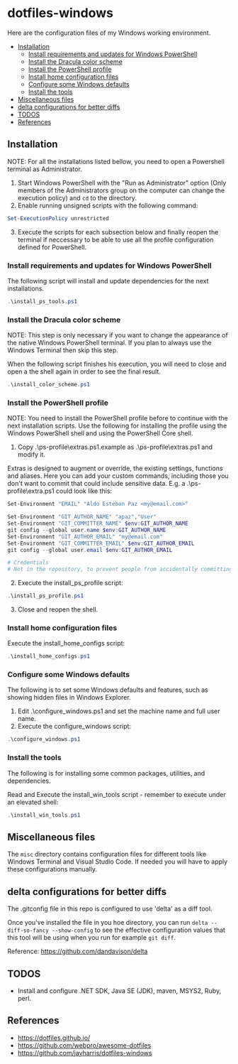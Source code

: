 # dotfiles-windows

Here are the configuration files of my Windows working environment.

* [Installation](#installation)
    * [Install requirements and updates for Windows PowerShell](#install-requirements-and-updates-for-windows-powershell)
    * [Install the Dracula color scheme](#install-the-dracula-color-scheme)
    * [Install the PowerShell profile](#install-the-powershell-profile)
    * [Install home configuration files](#install-home-configuration-files)
    * [Configure some Windows defaults](#configure-some-windows-defaults)
    * [Install the tools](#install-the-tools)
* [Miscellaneous files](#miscellaneous-files)
* [delta configurations for better diffs](#delta-configurations-for-better-diffs)
* [TODOS](#todos)
* [References](#references)

## Installation

NOTE: For all the installations listed bellow, you need to open a Powershell terminal as Administrator.

1. Start Windows PowerShell with the "Run as Administrator" option (Only members of the Administrators group on the computer can change the execution policy) and `cd` to the directory.
2. Enable running unsigned scripts with the following command:
```powershell
Set-ExecutionPolicy unrestricted
```
3. Execute the scripts for each subsection below and finally reopen the terminal if neccessary to be able to use all the profile configuration defined for PowerShell.

### Install requirements and updates for Windows PowerShell

The following script will install and update dependencies for the next installations.

```powershell
.\install_ps_tools.ps1
```

### Install the Dracula color scheme

NOTE: This step is only necessary if you want to change the appearance of the native Windows PowerShell terminal. If you plan to always use the Windows Terminal then skip this step.

When the following script finishes his execution, you will need to close and open a the shell again in order to see the final result.

```powershell
.\install_color_scheme.ps1
```

### Install the PowerShell profile

NOTE: You need to install the PowerShell profile before to continue with the next installation scripts. Use the following for installing the profile using the Windows PowerShell shell and using the PowerShell Core shell.

1. Copy .\ps-profile\extras.ps1.example as .\ps-profile\extras.ps1 and modify it.

Extras is designed to augment or override, the existing settings, functions and aliases. Here you can add your custom commands, including those you don't want to commit that could include sensitive data. E.g. a .\ps-profile\extra.ps1 could look like this:

```powershell
Set-Environment "EMAIL" "Aldo Esteban Paz <my@email.com>"

Set-Environment "GIT_AUTHOR_NAME" "apaz","User"
Set-Environment "GIT_COMMITTER_NAME" $env:GIT_AUTHOR_NAME
git config --global user.name $env:GIT_AUTHOR_NAME
Set-Environment "GIT_AUTHOR_EMAIL" "my@email.com"
Set-Environment "GIT_COMMITTER_EMAIL" $env:GIT_AUTHOR_EMAIL
git config --global user.email $env:GIT_AUTHOR_EMAIL

# Credentials
# Not in the repository, to prevent people from accidentally committing under my name
```

2. Execute the install_ps_profile script:

```powershell
.\install_ps_profile.ps1
```

3. Close and reopen the shell.

### Install home configuration files

Execute the install_home_configs script:

```powershell
.\install_home_configs.ps1
```

### Configure some Windows defaults

The following is to set some Windows defaults and features, such as showing hidden files in Windows Explorer.

1. Edit .\configure_windows.ps1 and set the machine name and full user name.
2. Execute the configure_windows script:
```powershell
.\configure_windows.ps1
```

### Install the tools

The following is for installing some common packages, utilities, and dependencies.

Read and Execute the install_win_tools script - remember to execute under an elevated shell:

```powershell
.\install_win_tools.ps1
```

## Miscellaneous files

The `misc` directory contains configuration files for different tools like Windows Terminal and Visual Studio Code. If needed you will have to apply these configurations manually.

## delta configurations for better diffs

The .gitconfig file in this repo is configured to use 'delta' as a diff tool.

Once you've installed the file in you hoe directory, you can run `delta --diff-so-fancy --show-config` to see the effective configuration values that this tool will be using when you run for example `git diff`.

Reference: https://github.com/dandavison/delta

## TODOS

- Install and configure .NET SDK, Java SE (JDK), maven, MSYS2, Ruby, perl.

## References

- https://dotfiles.github.io/
- https://github.com/webpro/awesome-dotfiles
- https://github.com/jayharris/dotfiles-windows
